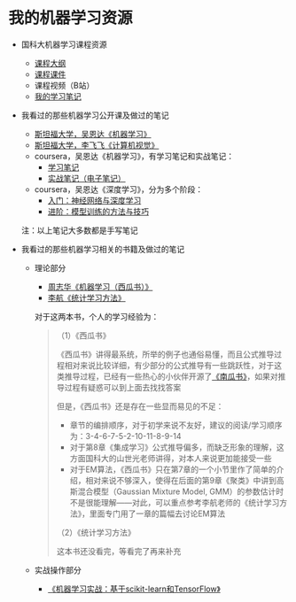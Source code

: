 # 我的机器学习资源

- 国科大机器学习课程资源

    - [课程大纲](https://github.com/Ming-Lian/Machine-Learning-Course-in-UCAS/wiki/%E8%AF%BE%E7%A8%8B%E5%A4%A7%E7%BA%B2)
    - [课程课件](https://github.com/Ming-Lian/Machine-Learning-Course-in-UCAS/releases)
    - 课程视频（B站）
    - [我的学习笔记](./%E5%AD%A6%E4%B9%A0%E7%AC%94%E8%AE%B0%EF%BC%9A%E5%9B%BD%E7%A7%91%E5%A4%A7%E6%9C%BA%E5%99%A8%E5%AD%A6%E4%B9%A0%E8%AF%BE%E7%A8%8B.md)

- 我看过的那些机器学习公开课及做过的笔记

    - [斯坦福大学，吴恩达《机器学习》](./%E5%AD%A6%E4%B9%A0%E7%AC%94%E8%AE%B0%EF%BC%9A%E6%96%AF%E5%9D%A6%E7%A6%8F%E5%A4%A7%E5%AD%A6%E6%9C%BA%E5%99%A8%E5%AD%A6%E4%B9%A0%E5%85%AC%E5%BC%80%E8%AF%BE.md)
    - [斯坦福大学，李飞飞《计算机视觉》](./%E5%AD%A6%E4%B9%A0%E7%AC%94%E8%AE%B0%EF%BC%9A%E6%96%AF%E5%9D%A6%E7%A6%8F%E5%A4%A7%E5%AD%A6%E8%AE%A1%E7%AE%97%E6%9C%BA%E8%A7%86%E8%A7%89%E5%85%AC%E5%BC%80%E8%AF%BE.md)
    - coursera，吴恩达《机器学习》，有学习笔记和实战笔记：
        - [学习笔记](./Andrew%20Ng%EF%BC%9ACoursera%E6%9C%BA%E5%99%A8%E5%AD%A6%E4%B9%A0%E8%AF%BE%E7%A8%8B.md)
        - [实战笔记（电子笔记）](./AndrewNG-Coursera-Homework.md)
    - coursera，吴恩达《深度学习》，分为多个阶段：
        - [入门：神经网络与深度学习](./%E5%AD%A6%E4%B9%A0%E7%AC%94%E8%AE%B0%EF%BC%9A%E7%A5%9E%E7%BB%8F%E7%BD%91%E7%BB%9C%E4%B8%8E%E6%B7%B1%E5%BA%A6%E5%AD%A6%E4%B9%A0.md)
        - [进阶：模型训练的方法与技巧](./%E5%AD%A6%E4%B9%A0%E7%AC%94%E8%AE%B0%EF%BC%9A%E6%94%B9%E5%96%84%E6%B7%B1%E5%B1%82%E7%A5%9E%E7%BB%8F%E7%BD%91%E7%BB%9C.md)

    注：以上笔记大多数都是手写笔记

- 我看过的那些机器学习相关的书籍及做过的笔记

    - 理论部分
        - [周志华《机器学习（西瓜书）》](./%E8%A5%BF%E7%93%9C%E4%B9%A6%E7%AC%94%E8%AE%B0.md)
        - [李航《统计学习方法》]()

        对于这两本书，个人的学习经验为：

        > （1）《西瓜书》
        >
        > 《西瓜书》讲得最系统，所举的例子也通俗易懂，而且公式推导过程相对来说比较详细，有少部分的公式推导有一些跳跃性，对于这类推导过程，已经有一些热心的小伙伴开源了[《南瓜书》](https://datawhalechina.github.io/pumpkin-book/#/)，如果对推导过程有疑惑可以到上面去找找答案
        >
        > 但是，《西瓜书》还是存在一些显而易见的不足：
        >
        > - 章节的编排顺序，对于初学来说不友好，建议的阅读/学习顺序为：3-4-6-7-5-2-10-11-8-9-14
        > - 对于第8章《集成学习》公式推导偏多，而缺乏形象的理解，这方面国科大的山世光老师讲得，对本人来说更加能接受一些
        > - 对于EM算法，《西瓜书》只在第7章的一个小节里作了简单的介绍，相对来说不够深入，使得在后面的第9章《聚类》中讲到高斯混合模型（Gaussian Mixture Model, GMM）的参数估计时不是很能理解——对此，可以重点参考李航老师的《统计学习方法》，里面专门用了一章的篇幅去讨论EM算法
        >
        > （2）《统计学习方法》
        >
        > 这本书还没看完，等看完了再来补充

    - 实战操作部分
        - [《机器学习实战：基于scikit-learn和TensorFlow》]()
